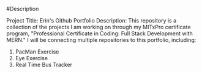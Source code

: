 #Description

Project Title: Erin's Github Portfolio
Description: This repository is a collection of the projects I am working on through my MITxPro certificate program, "Professional Certificate in Coding: Full Stack Development with MERN." I will be connecting multiple repositories to this portfolio, including: 
1. PacMan Exercise
2. Eye Exercise
3. Real Time Bus Tracker

